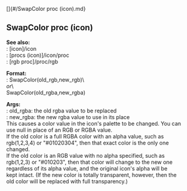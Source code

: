 []{#/SwapColor proc (icon).md}    
## SwapColor proc (icon)    
**See also:**    
:   [icon]/icon    
:   [procs (icon)]/icon/proc    
:   [rgb proc]/proc/rgb    
<!-- -->    
**Format:**    
:   SwapColor(old_rgb,new_rgb)\    
    *or*\    
    SwapColor(old_rgba,new_rgba)    
<!-- -->    
**Args:**    
:   old_rgba: the old rgba value to be replaced    
:   new_rgba: the new rgba value to use in its place    
This causes a color value in the icon\'s palette to be changed. You can    
use null in place of an RGB or RGBA value.    
If the old color is a full RGBA color with an alpha value, such as    
rgb(1,2,3,4) or \"#01020304\", then that exact color is the only one    
changed.    
If the old color is an RGB value with no alpha specified, such as    
rgb(1,2,3) or \"#010203\", then that color will change to the new one    
regardless of its alpha value, and the original icon\'s alpha will be    
kept intact. (If the new color is totally transparent, however, then the    
old color will be replaced with full transparency.)  